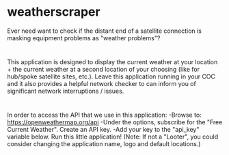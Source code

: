# weatherscraper
Ever need want to check if the distant end of a satellite connection is masking equipment problems as "weather problems"?
#
This application is designed to display the current weather at your location + the current weather at a second location of your choosing (like for hub/spoke satellite sites, etc.). Leave this application running in your COC and it also provides a helpful network checker to can inform you of significant network interruptions / issues.  
#
In order to access the API that we use in this application: 
-Browse to: https://openweathermap.org/api
-Under the options, subscribe for the "Free Current Weather". Create an API key.
-Add your key to the "api_key" variable below. Run this little application!
(Note: If not a "Looter", you could consider changing the application name, logo and default locations.)
